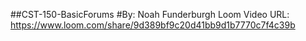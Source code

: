 ##CST-150-BasicForums
#By: Noah Funderburgh
Loom Video URL: https://www.loom.com/share/9d389bf9c20d41bb9d1b7770c7f4c39b


